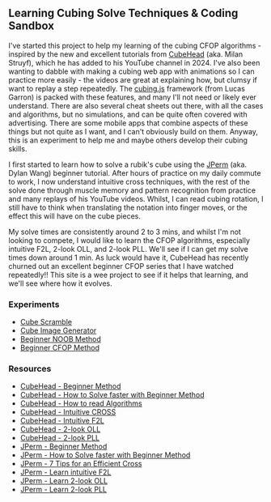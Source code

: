## Learning Cubing Solve Techniques & Coding Sandbox

I've started this project to help my learning of the cubing CFOP algorithms - inspired by the new and excellent tutorials from [CubeHead](https://www.youtube.com/@CubeHead) (aka. Milan Struyf), which he has added to his YouTube channel in 2024. I've also been wanting to dabble with making a cubing web app with animations so I can practice more easily - the videos are great at explaining how, but clumsy if want to replay a step repeatedly. The [cubing.js](https://github.com/cubing/cubing.js) framework (from Lucas Garron) is packed with these features, and many I'll not need or likely ever understand. There are also several cheat sheets out there, with all the cases and algorithms, but no simulations, and can be quite often covered with advertising. There are some mobile apps that combine aspects of these things but not quite as I want, and I can't obviously build on them. Anyway, this is an experiment to help me and maybe others develop their cubing skills.

I first started to learn how to solve a rubik's cube using the [JPerm](https://www.youtube.com/@JPerm) (aka. Dylan Wang) beginner tutorial. After hours of practice on my daily commute to work, I now understand intuitive cross techniques, with the rest of the solve done through muscle memory and pattern recognition from practice and many replays of his YouTube videos. Whilst, I can read cubing rotation, I still have to think when translating the notation into finger moves, or the effect this will have on the cube pieces.

My solve times are consistently around 2 to 3 mins, and whilst I'm not looking to compete, I would like to learn the CFOP algorithms, especially intuitive F2L, 2-look OLL, and 2-look PLL. We'll see if I can get my solve times down around 1 min. As luck would have it, CubeHead has recently churned out an excellent beginner CFOP series that I have watched repeatedly!! This site is a wee project to see if it helps that learning, and we'll see where how it evolves.

### Experiments

 - [Cube Scramble](scramble.html)
 - [Cube Image Generator](cubegen.html)
 - [Beginner NOOB Method](beginner.html)
 - [Beginner CFOP Method](cfop.html)

### Resources

- [CubeHead - Beginner Method](https://youtu.be/Ir3BkmVePNQ?si=00P1emyC2wyi8LXV)
- [CubeHead - How to Solve faster with Beginner Method](https://youtu.be/Ir3BkmVePNQ?si=dWrfLa2NMFY-RN70)
- [CubeHead - How to read Algorithms](https://youtu.be/xG6dl84vXig?si=FJXld4SzhnCwMXWn)
- [CubeHead - Intuitive CROSS](https://youtu.be/M-vKaV2NbEo?si=OxAuMfna4qGy4iNg)
- [CubeHead - Intuitive F2L](https://youtu.be/ReOZZHscIGk?si=HSO998LSWOHP6Rvl)
- [CubeHead - 2-look OLL](https://youtu.be/6PSBaxlBqRg?si=UwraHaKXkdcLiIUn)
- [CubeHead - 2-look PLL](https://youtu.be/ZC9nwou59ow?si=NB4cbgdTsUZzbOba)
- [JPerm - Beginner Method](https://youtu.be/7Ron6MN45LY?si=4ndYWRLrvmN5RF4v)
- [JPerm - How to Solve faster with Beginner Method](https://youtu.be/vmeleO65BHc?si=DdbEMmhVODN24ECI)
- [JPerm - 7 Tips for an Efficient Cross](https://youtu.be/IWXpkfwimo0?si=OtEjvxfntGijP1Y3)
- [JPerm - Learn intuitive F2L](https://youtu.be/Ar_Zit1VLG0?si=Xh2D1e6Z04-JkMzp)
- [JPerm - Learn 2-look OLL](https://youtu.be/GhmYBgLoQQg?si=n-5QSiKUfa14q3Gf)
- [JPerm - Learn 2-look PLL](https://youtu.be/f_Yor-ydZjs?si=-2ydT3XDFE0IF9ht)

